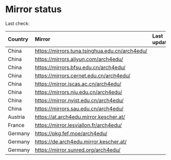 <script src="./time.js"></script>
# Mirror status
Last check: <script type="text/javascript">localize(1712855870.6837876);</script>

|Country|Mirror|Last update|
|:------|:-----|:----------|
|China|https://mirrors.tuna.tsinghua.edu.cn/arch4edu/|<script type="text/javascript">localize(1712817143);</script>|
|China|https://mirrors.aliyun.com/arch4edu/|<script type="text/javascript">localize(1712817143);</script>|
|China|https://mirrors.bfsu.edu.cn/arch4edu/|<script type="text/javascript">localize(1712817143);</script>|
|China|https://mirrors.cernet.edu.cn/arch4edu/|<script type="text/javascript">localize(1712817143);</script>|
|China|https://mirror.iscas.ac.cn/arch4edu/|<script type="text/javascript">localize(1712817143);</script>|
|China|https://mirrors.nju.edu.cn/arch4edu/|<script type="text/javascript">localize(1712775527);</script>|
|China|https://mirror.nyist.edu.cn/arch4edu/|<script type="text/javascript">localize(1712817143);</script>|
|China|https://mirrors.sau.edu.cn/arch4edu/|<script type="text/javascript">localize(1712817143);</script>|
|Austria|https://at.arch4edu.mirror.kescher.at/|<script type="text/javascript">localize(1712817143);</script>|
|France|https://mirror.lesviallon.fr/arch4edu/|<script type="text/javascript">localize(1712817143);</script>|
|Germany|https://pkg.fef.moe/arch4edu/|<script type="text/javascript">localize(1712817143);</script>|
|Germany|https://de.arch4edu.mirror.kescher.at/|<script type="text/javascript">localize(1712817143);</script>|
|Germany|https://mirror.sunred.org/arch4edu/|<script type="text/javascript">localize(1712817143);</script>|

<script src="./tablefilter/tablefilter.js"></script>
<script src="./table.js"></script>